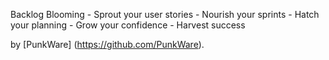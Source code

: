 Backlog Blooming
	- Sprout your user stories
	- Nourish your sprints
	- Hatch your planning
	- Grow your confidence
	- Harvest success

by [PunkWare] (https://github.com/PunkWare).